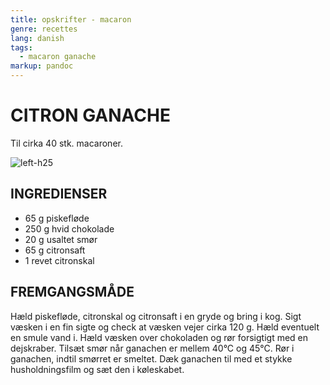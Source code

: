```yaml
---
title: opskrifter - macaron
genre: recettes
lang: danish
tags:
  - macaron ganache
markup: pandoc
---
```


# CITRON GANACHE

Til cirka 40 stk. macaroner.

![](/home/fred/.repo/traductions/recettes/images/macaron_citron.jpg "left-h25")

## INGREDIENSER

- 65 g piskefløde
- 250 g hvid chokolade
- 20 g usaltet smør
- 65 g citronsaft
- 1 revet citronskal

## FREMGANGSMÅDE

Hæld piskefløde, citronskal og citronsaft i en gryde og bring i kog.
Sigt væsken i en fin sigte og check at væsken vejer cirka 120 g.
Hæld eventuelt en smule vand i.
Hæld væsken over chokoladen og rør forsigtigt med en dejskraber.
Tilsæt smør når ganachen er mellem 40°C og 45°C.
Rør i ganachen, indtil smørret er smeltet.
Dæk ganachen til med et stykke husholdningsfilm og sæt den i køleskabet.

